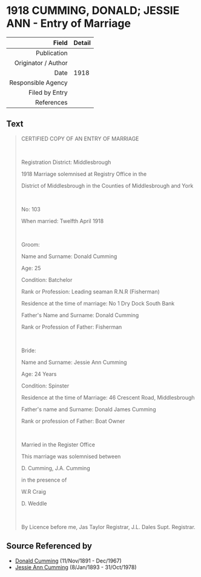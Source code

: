 ﻿---
layout: page
permalink: /sources/s68058482
---

# 1918 CUMMING, DONALD; JESSIE ANN - Entry of Marriage

Field | Detail
---:|:---
Publication | 
Originator / Author | 
Date | 1918
Responsible Agency | 
Filed by Entry | 
References | 

## Text

> CERTIFIED COPY OF AN ENTRY OF MARRIAGE
>
> <br/>
>
> Registration District: Middlesbrough
>
> 1918 Marriage solemnised at Registry Office in the 
>
> District of Middlesbrough in the Counties of Middlesbrough and York
>
> <br/>
>
> No: 103
>
> When married: Twelfth April 1918
>
> <br/>
>
> Groom:
>
> Name and Surname: Donald Cumming
>
> Age: 25
>
> Condition: Batchelor
>
> Rank or Profession: Leading seaman R.N.R (Fisherman)
>
> Residence at the time of marriage: No 1 Dry Dock South Bank
>
> Father's Name and Surname: Donald Cumming
>
> Rank or Profession of Father: Fisherman
>
> <br/>
>
> Bride:
>
> Name and Surname: Jessie Ann Cumming
>
> Age: 24 Years
>
> Condition: Spinster
>
> Residence at the time of Marriage: 46 Crescent Road, Middlesbrough
>
> Father's name and Surname: Donald James Cumming
>
> Rank or profession of Father: Boat Owner
>
> <br/>
>
> Married in the Register Office
>
> This marriage was solemnised between 
>
> D. Cumming, J.A. Cumming 
>
> in the presence of
>
> W.R Craig
>
> D. Weddle
>
> <br/>
>
> By Licence before me, Jas Taylor Registrar, J.L. Dales Supt. Registrar.
>

## Source Referenced by

* [Donald Cumming](../people/@11846578@-donald-cumming-b1891-11-11-d1967-12.md) (11/Nov/1891 - Dec/1967)
* [Jessie Ann Cumming](../people/@66222886@-jessie-ann-cumming-b1893-1-8-d1978-10-31.md) (8/Jan/1893 - 31/Oct/1978)
